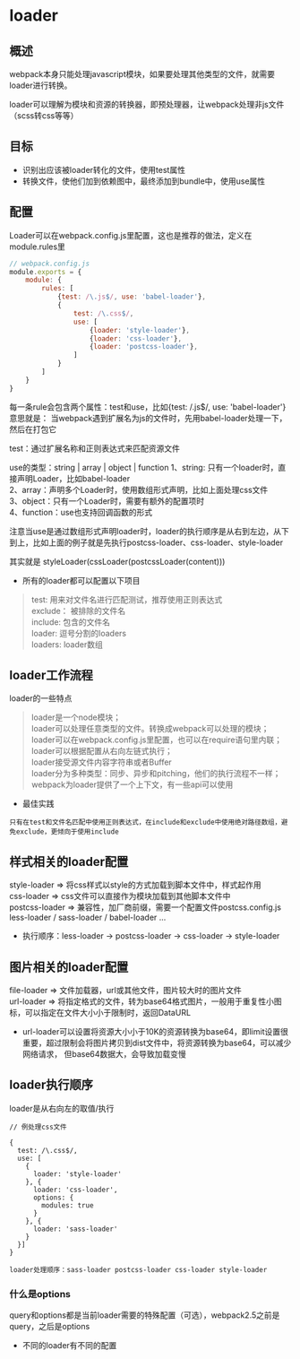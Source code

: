 # loader
## 概述
webpack本身只能处理javascript模块，如果要处理其他类型的文件，就需要loader进行转换。

loader可以理解为模块和资源的转换器，即预处理器，让webpack处理非js文件（scss转css等等）

## 目标
* 识别出应该被loader转化的文件，使用test属性
* 转换文件，使他们加到依赖图中，最终添加到bundle中，使用use属性

## 配置
Loader可以在webpack.config.js里配置，这也是推荐的做法，定义在module.rules里

```js
// webpack.config.js
module.exports = {
    module: {
        rules: [
            {test: /\.js$/, use: 'babel-loader'},
            {
                test: /\.css$/,
                use: [
                    {loader: 'style-loader'},
                    {loader: 'css-loader'},
                    {loader: 'postcss-loader'},
                ]
            }
        ]
    }
}
```

每一条rule会包含两个属性：test和use，比如{test: /\.js$/, use: 'babel-loader'}意思就是：
当webpack遇到扩展名为js的文件时，先用babel-loader处理一下，然后在打包它

test：通过扩展名称和正则表达式来匹配资源文件

use的类型：string | array | object | function
1、string: 只有一个loader时，直接声明Loader，比如babel-loader<br>
2、array：声明多个Loader时，使用数组形式声明，比如上面处理css文件<br>
3、object：只有一个Loader时，需要有额外的配置项时<br>
4、function：use也支持回调函数的形式

注意当use是通过数组形式声明loader时，loader的执行顺序是从右到左边，从下到上，比如上面的例子就是先执行postcss-loader、css-loader、style-loader

其实就是 styleLoader(cssLoader(postcssLoader(content)))


* 所有的loader都可以配置以下项目
>test: 用来对文件名进行匹配测试，推荐使用正则表达式<br>
exclude： 被排除的文件名<br>
include: 包含的文件名<br>
loader: 逗号分割的loaders<br>
loaders: loader数组<br>

## loader工作流程
loader的一些特点
>loader是一个node模块；<br>
loader可以处理任意类型的文件。转换成webpack可以处理的模块；<br>
loader可以在webpack.config.js里配置，也可以在require语句里内联；<br>
loader可以根据配置从右向左链式执行；<br>
loader接受源文件内容字符串或者Buffer<br>
loader分为多种类型：同步、异步和pitching，他们的执行流程不一样；<br>
webpack为loader提供了一个上下文，有一些api可以使用






* 最佳实践
```$xlst
只有在test和文件名匹配中使用正则表达式，在include和exclude中使用绝对路径数组，避免exclude，更倾向于使用include
```

## 样式相关的loader配置
style-loader => 将css样式以style的方式加载到脚本文件中，样式起作用<br>
css-loader => css文件可以直接作为模块加载到其他脚本文件中<br>
postcss-loader => 兼容性，加厂商前缀，需要一个配置文件postcss.config.js<br>
less-loader / sass-loader / babel-loader ...

* 执行顺序：less-loader ->  postcss-loader -> css-loader -> style-loader
## 图片相关的loader配置
file-loader => 文件加载器，url或其他文件，图片较大时的图片文件<br>
url-loader => 将指定格式的文件，转为base64格式图片，一般用于重复性小图标，可以指定在文件大小小于限制时，返回DataURL

* url-loader可以设置将资源大小小于10K的资源转换为base64，即limit设置很重要，超过限制会将图片拷贝到dist文件中，将资源转换为base64，可以减少网络请求，
但base64数据大，会导致加载变慢

## loader执行顺序
loader是从右向左的取值/执行

```$xslt
// 例处理css文件

{
  test: /\.css$/,
  use: [
    {
      loader: 'style-loader'
    }, {
      loader: 'css-loader',
      options: {
        modules: true
      }
    }, {
      loader: 'sass-loader'
    }
  }]
}

loader处理顺序：sass-loader postcss-loader css-loader style-loader
```
### 什么是options
query和options都是当前loader需要的特殊配置（可选），webpack2.5之前是query，之后是options

* 不同的loader有不同的配置
